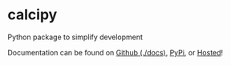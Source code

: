 # calcipy

Python package to simplify development

Documentation can be found on [Github (./docs)](./docs), [PyPi](https://pypi.org/project/calcipy/), or [Hosted](https://calcipy.kyleking.me/)!
